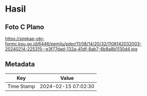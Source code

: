 # Hasil

## Foto C Plano

https://sirekap-obj-formc.kpu.go.id/6446/pemilu/pdpr/11/08/14/20/32/1108142032003-20240214-225315--e3f77dad-132a-41df-8ab7-6b8a8b1130d4.jpg


## Metadata

| Key        | Value               |
| ---------- | ------------------- |
| Time Stamp | 2024-02-15 07:02:30 |



